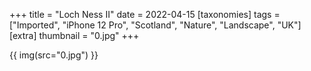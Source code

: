 +++
title = "Loch Ness II"
date = 2022-04-15
[taxonomies]
tags = ["Imported", "iPhone 12 Pro", "Scotland", "Nature", "Landscape", "UK"]
[extra]
thumbnail = "0.jpg"
+++

{{ img(src="0.jpg") }}
